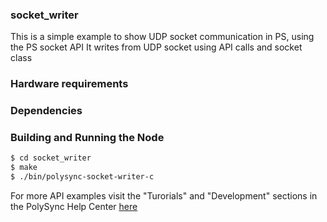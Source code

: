 ### socket_writer
This is a simple example to show UDP socket communication in PS, using the PS socket API
It writes from UDP socket using API calls and socket class


### Hardware requirements

### Dependencies

### Building and Running the Node
```bash
$ cd socket_writer
$ make
$ ./bin/polysync-socket-writer-c 
```

For more API examples visit the "Turorials" and "Development" sections in the PolySync Help Center [here](https://help.polysync.io/articles/)
